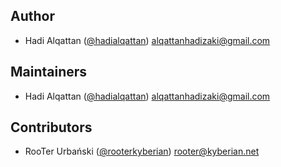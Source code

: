 ## Author

<!-- Please don't modify this section -->

- Hadi Alqattan ([@hadialqattan](https://github.com/hadialqattan))
  <alqattanhadizaki@gmail.com>

## Maintainers

<!-- Please don't modify this section -->

- Hadi Alqattan ([@hadialqattan](https://github.com/hadialqattan))
  <alqattanhadizaki@gmail.com>

## Contributors

<!-- Please write your name alphabetically and use the below template. -->
<!-- - First Last ([@username](https://github.com/username)) <example@email.com> -->

- RooTer Urbański ([@rooterkyberian](https://github.com/rooterkyberian))
  <rooter@kyberian.net>
